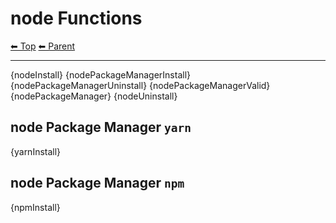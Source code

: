 # node Functions

<!-- TEMPLATE header 2 -->
[⬅ Top](index.md) [⬅ Parent ](../index.md)
<hr />

{nodeInstall}
{nodePackageManagerInstall}
{nodePackageManagerUninstall}
{nodePackageManagerValid}
{nodePackageManager}
{nodeUninstall}

## node Package Manager `yarn`

{yarnInstall}

## node Package Manager `npm`

{npmInstall}
